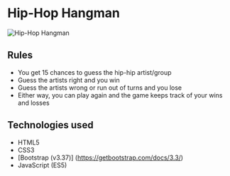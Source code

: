 # Hip-Hop Hangman

![Hip-Hop Hangman](https://media.giphy.com/media/As1k5UVgm87lawBc1E/giphy.gif)

## Rules
- You get 15 chances to guess the hip-hip artist/group
- Guess the artists right and you win
- Guess the artists wrong or run out of turns and you lose
- Either way, you can play again and the game keeps track of your wins and losses

## Technologies used
- HTML5
- CSS3
- [Bootstrap (v3.37)] (https://getbootstrap.com/docs/3.3/)
- JavaScript (ES5)

